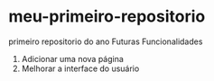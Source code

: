 # meu-primeiro-repositorio
primeiro repositorio do ano
Futuras Funcionalidades
1. Adicionar uma nova página
2. Melhorar a interface do usuário

